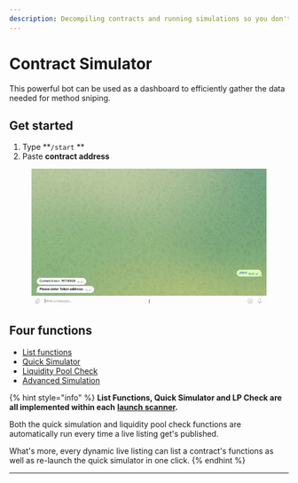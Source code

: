 ```yaml
---
description: Decompiling contracts and running simulations so you don't have to.
---
```


# Contract Simulator

This powerful bot can be used as a dashboard to efficiently gather the data needed for method sniping.

## Get started

1. Type **`/start` **&#x20;
2. Paste **contract address**

<figure><img src="../../../.gitbook/assets/advanced-simulation.gif" alt=""><figcaption></figcaption></figure>

## Four functions

* [List functions](list-functions.md)
* [Quick Simulator](quick-simulation.md)
* [Liquidity Pool Check](liquidity-pool.md)
* [Advanced Simulation](./#advanced-simulation)

{% hint style="info" %}
**List Functions, Quick Simulator and LP Check are all implemented within each** [**launch scanner**](../../launch-scanners/)**.**

Both the quick simulation and liquidity pool check functions are automatically run every time a live listing get's published.&#x20;

What's more, every dynamic live listing can list a contract's functions as well as re-launch the quick simulator in one click.
{% endhint %}

****
